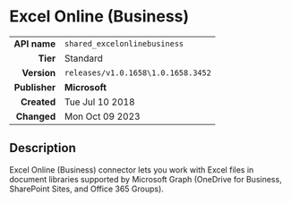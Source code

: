 # Excel Online (Business)
| | |
|-:|-|
|**API name**|`shared_excelonlinebusiness`|
|**Tier**|Standard|
|**Version**|`releases/v1.0.1658\1.0.1658.3452`|
|**Publisher**|**Microsoft**|
|**Created**|Tue Jul 10 2018|
|**Changed**|Mon Oct 09 2023|

## Description
Excel Online (Business) connector lets you work with Excel files in document libraries supported by Microsoft Graph (OneDrive for Business, SharePoint Sites, and Office 365 Groups).
